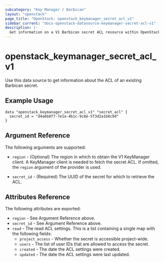 ```yaml
---
subcategory: "Key Manager / Barbican"
layout: "openstack"
page_title: "OpenStack: openstack_keymanager_secret_acl_v1"
sidebar_current: "docs-openstack-datasource-keymanager-secret-acl-v1"
description: |-
  Get information on a V1 Barbican secret ACL resource within OpenStack.
---
```


# openstack\_keymanager\_secret\_acl\_v1

Use this data source to get information about the ACL of an existing Barbican secret.

## Example Usage

```hcl
data "openstack_keymanager_secret_acl_v1" "secret_acl" {
  secret_id = "d4a6b0f7-7e1a-4b1c-9c8e-5f3d2a1b0c9d"
}
```

## Argument Reference

The following arguments are supported:

* `region` - (Optional) The region in which to obtain the V1 KeyManager client.
  A KeyManager client is needed to fetch the secret ACL. If omitted, the `region`
  argument of the provider is used.

* `secret_id` - (Required) The UUID of the secret for which to retrieve the ACL.

## Attributes Reference

The following attributes are exported:

* `region` - See Argument Reference above.
* `secret_id` - See Argument Reference above.
* `read` - The read ACL settings. This is a list containing a single map with
  the following fields:
  * `project_access` - Whether the secret is accessible project-wide.
  * `users` - The list of user IDs that are allowed to access the secret.
  * `created` - The date the ACL settings were created.
  * `updated` - The date the ACL settings were last updated.
